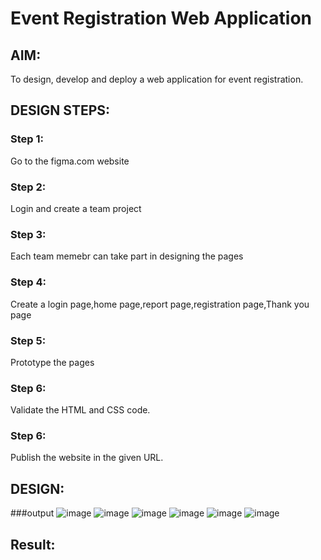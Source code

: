 # Event Registration Web Application

## AIM:
To design, develop and deploy a web application for event registration.

## DESIGN STEPS:

### Step 1:
Go to the figma.com website

### Step 2:
Login and create a team project

### Step 3:
Each team memebr can take part in designing the pages

### Step 4:
Create a login page,home page,report page,registration page,Thank you page

### Step 5:
Prototype the pages
### Step 6:

Validate the HTML and CSS code.

### Step 6:

Publish the website in the given URL.

## DESIGN:



###output
![image](https://user-images.githubusercontent.com/118343461/215081313-223f5934-40aa-4df7-9963-b5f3bd026b79.png)
![image](https://user-images.githubusercontent.com/118343461/215081566-16d266ee-1fc5-4f89-9d7f-d702fc604f91.png)
![image](https://user-images.githubusercontent.com/118343461/215081794-1826ccd1-cc8e-4fae-9b48-594673904f33.png)
![image](https://user-images.githubusercontent.com/118343461/215081956-22521d53-fc92-4c2f-b555-e15f63c8cef8.png)
![image](https://user-images.githubusercontent.com/118343461/215082042-ab61fe99-2916-4639-9dbd-1b25f3c12097.png)
![image](https://user-images.githubusercontent.com/118343461/215082501-f8ed9cbf-887c-4be5-b7a6-5f9d4e8ac635.png)


## Result:

